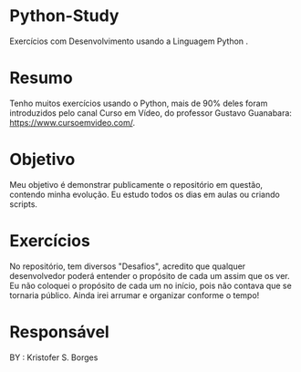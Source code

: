 # Python-Study
Exercícios com Desenvolvimento usando a Linguagem Python
.

# Resumo
Tenho muitos exercícios usando o Python, mais de 90% deles foram introduzidos pelo canal Curso em Vídeo, do professor Gustavo Guanabara: https://www.cursoemvideo.com/.

# Objetivo
Meu objetivo é demonstrar publicamente o repositório em questão, contendo minha evolução. Eu estudo todos os dias em aulas ou criando scripts.

# Exercícios
No repositório, tem diversos "Desafios", acredito que qualquer desenvolvedor poderá entender o propósito de cada um assim que os ver. Eu não coloquei o propósito de cada um no início, pois não contava que se tornaria público. Ainda irei arrumar e organizar conforme o tempo!

# Responsável
BY : Kristofer S. Borges
